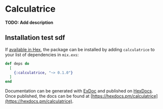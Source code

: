 # Calculatrice

**TODO: Add description**

## Installation test sdf

If [available in Hex](https://hex.pm/docs/publish), the package can be installed
by adding `calculatrice` to your list of dependencies in `mix.exs`:

```elixir
def deps do
  [
    {:calculatrice, "~> 0.1.0"}
  ]
end
```

Documentation can be generated with [ExDoc](https://github.com/elixir-lang/ex_doc)
and published on [HexDocs](https://hexdocs.pm). Once published, the docs can
be found at [https://hexdocs.pm/calculatrice](https://hexdocs.pm/calculatrice).

